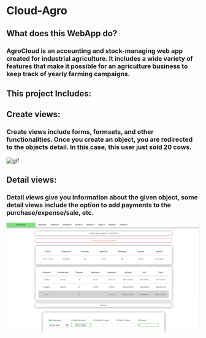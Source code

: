 # Cloud-Agro
## What does this WebApp do?
### AgroCloud is an accounting and stock-managing web app created for industrial agriculture. It includes a wide variety of features that make it possible for an agriculture business to keep track of yearly farming campaigns. 

## This project Includes:

## Create views:
### Create views include forms, formsets, and other functionalities. Once you create an object, you are redirected to the objects detail. In this case, this user just sold 20 cows.
![gif](create_sale.gif)

## Detail views:
### Detail views give you information about the given object, some detail views include the option to add payments to the purchase/expense/sale, etc.
![detail_view](detail_view.jpeg)

